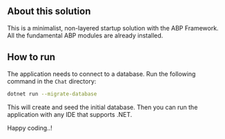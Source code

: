 ## About this solution

This is a minimalist, non-layered startup solution with the ABP Framework. All the fundamental ABP modules are already installed.

## How to run

The application needs to connect to a database. Run the following command in the `Chat` directory:

````bash
dotnet run --migrate-database
````

This will create and seed the initial database. Then you can run the application with any IDE that supports .NET.

Happy coding..!



